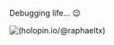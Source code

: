 Debugging life... 😌

![(holopin.io/@raphaeltx)](https://www.holopin.io/hacktoberfest2025/userbadge/cmh73wnaw0025ld04obpxhwug)
